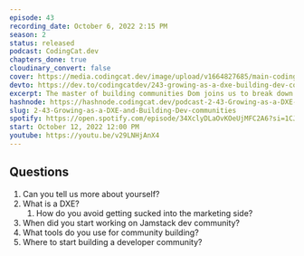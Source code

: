 ```yaml
---
episode: 43
recording_date: October 6, 2022 2:15 PM
season: 2
status: released
podcast: CodingCat.dev
chapters_done: true
cloudinary_convert: false
cover: https://media.codingcat.dev/image/upload/v1664827685/main-codingcatdev-photo/Growing-as-a-DXE-and-Building-Dev-communities.jpg
devto: https://dev.to/codingcatdev/243-growing-as-a-dxe-building-dev-communities-2109
excerpt: The master of building communities Dom joins us to break down how to build them, what a DXE does, and how to get shares at a startup.
hashnode: https://hashnode.codingcat.dev/podcast-2-43-Growing-as-a-DXE-and-Building-Dev-communities
slug: 2-43-Growing-as-a-DXE-and-Building-Dev-communities
spotify: https://open.spotify.com/episode/34XclyDLaOvKOeUjMFC2A6?si=1CJglsIcQye3d1-rlDuKQQ
start: October 12, 2022 12:00 PM
youtube: https://youtu.be/v29LNHjAnX4
---
```

## Questions

1. Can you tell us more about yourself?
2. What is a DXE?
    1. How do you avoid getting sucked into the marketing side?
3. When did you start working on Jamstack dev community?
4. What tools do you use for community building?
5. Where to start building a developer community?